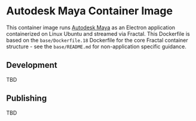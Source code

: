 # Autodesk Maya Container Image

This container image runs [Autodesk Maya](https://www.autodesk.com/products/maya/overview) as an Electron application containerized on Linux Ubuntu and streamed via Fractal. This Dockerfile is based on the `base/Dockerfile.18` Dockerfile for the core Fractal container structure - see the `base/README.md` for non-application specific guidance.

## Development

TBD

## Publishing

TBD

